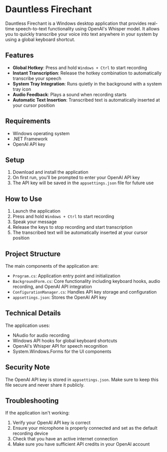 # Dauntless Firechant

Dauntless Firechant is a Windows desktop application that provides real-time speech-to-text functionality using OpenAI's Whisper model. It allows you to quickly transcribe your voice into text anywhere in your system by using a global keyboard shortcut.

## Features

- **Global Hotkey**: Press and hold `Windows + Ctrl` to start recording
- **Instant Transcription**: Release the hotkey combination to automatically transcribe your speech
- **System Tray Integration**: Runs quietly in the background with a system tray icon
- **Audio Feedback**: Plays a sound when recording starts
- **Automatic Text Insertion**: Transcribed text is automatically inserted at your cursor position

## Requirements

- Windows operating system
- .NET Framework
- OpenAI API key

## Setup

1. Download and install the application
2. On first run, you'll be prompted to enter your OpenAI API key
3. The API key will be saved in the `appsettings.json` file for future use

## How to Use

1. Launch the application
2. Press and hold `Windows + Ctrl` to start recording
3. Speak your message
4. Release the keys to stop recording and start transcription
5. The transcribed text will be automatically inserted at your cursor position

## Project Structure

The main components of the application are:

- `Program.cs`: Application entry point and initialization
- `BackgroundForm.cs`: Core functionality including keyboard hooks, audio recording, and OpenAI API integration
- `ConfigurationManager.cs`: Handles API key storage and configuration
- `appsettings.json`: Stores the OpenAI API key

## Technical Details

The application uses:
- NAudio for audio recording
- Windows API hooks for global keyboard shortcuts
- OpenAI's Whisper API for speech recognition
- System.Windows.Forms for the UI components

## Security Note

The OpenAI API key is stored in `appsettings.json`. Make sure to keep this file secure and never share it publicly.

## Troubleshooting

If the application isn't working:
1. Verify your OpenAI API key is correct
2. Ensure your microphone is properly connected and set as the default recording device
3. Check that you have an active internet connection
4. Make sure you have sufficient API credits in your OpenAI account 